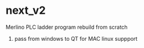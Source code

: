 # next_v2
Merlino PLC ladder program rebuild from scratch
1) pass from windows to QT for MAC linux suppport 

